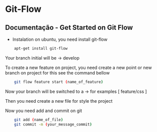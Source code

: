 # Git-Flow

## Documentação - Get Started on Git Flow

-   Instalation on  ubuntu, you need install git-flow

```bash
    apt-get install git-flow
```

Your branch initial will be -> develop

To create a new feature on project, you need create a new point or new branch on project
for this see the command bellow

```bash
    git flow feature start (name_of_feature)
```

Now your branch will be switched to a -> for examples [ feature/css ]

Then you need create a new file for style the project 

Now you need add and commit on git 

```bash
    git add (name_of_file)
    git commit -m (your_message_commit)
```